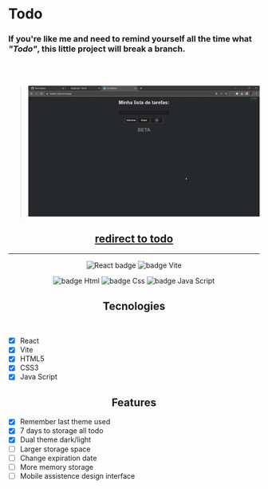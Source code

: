 # Todo

### If you're like me and need to remind yourself all the time what ***"Todo"***, this little project will break a branch.

<br />
<br />

>![Todo site gif](https://github.com/matrizz/Todo/blob/main/my-TodoList.gif)


<div align="center">

## [redirect to todo](https://matrizz-todo.vercel.app/)
---
![React badge](https://img.shields.io/badge/React-20232A?style=for-the-badge&logo=react&logoColor=61DAFB)
![badge Vite](https://img.shields.io/badge/Vite-B73BFE?style=for-the-badge&logo=vite&logoColor=FFD62E)

![badge Html](https://img.shields.io/badge/HTML5-E34F26?style=for-the-badge&logo=html5&logoColor=white)
![badge Css](https://img.shields.io/badge/CSS3-1572B6?style=for-the-badge&logo=css3&logoColor=white)
![badge Java Script](https://img.shields.io/badge/JavaScript-F7DF1E?style=for-the-badge&logo=javascript&logoColor=black)

</div>

<div>

<h2 align="center"> Tecnologies </h2>

<br />

- [x] React
- [x] Vite
- [x] HTML5
- [x] CSS3
- [x] Java Script

</div>


<h2 align="center"> Features </h2>

- [x] Remember last theme used
- [x] 7 days to storage all todo
- [x] Dual theme dark/light
- [ ] Larger storage space
- [ ] Change expiration date
- [ ] More memory storage
- [ ] Mobile assistence design interface
